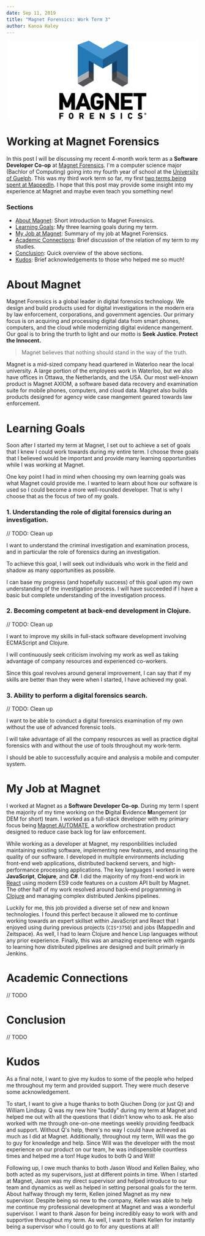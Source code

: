 ```yaml
---
date: Sep 11, 2019
title: "Magnet Forensics: Work Term 3"
author: Kanoa Haley
---
```


![Magnet Forensics banner image](magnet_banner_top.jpg "Magnet Forensics")

# Working at Magnet Forensics
In this post I will be discussing my recent 4-month work term as a **Software Developer Co-op** at [Magnet Forensics](https://www.magnetforensics.com). I'm a computer science major (Bachlor of Computing) going into my fourth year of school at the [University of Guelph](https://www.uoguelph.ca). This was my third work term so far, my first [two terms being spent at MappedIn](https://kanoa.tech/blog/mappedin-work-term-report). I hope that this post may provide some insight into my experience at Magnet and maybe even teach you something new!

### Sections
- [About Magnet](#about-magnet): Short introduction to Magnet Forensics.
- [Learning Goals](#learning-goals): My three learning goals during my term.
- [My Job at Magnet](#my-job-at-magnet): Summary of my job at Magnet Forensics.
- [Academic Connections](#academic-connections): Brief discussion of the relation of my term to my studies.
- [Conclusion](#conclusions): Quick overview of the above sections.
- [Kudos](#kudos): Brief acknowledgements to those who helped me so much!

# About Magnet
Magnet Forensics is a global leader in digital forensics technology. We design and build products used for digital investigations in the modern era by law enforcement, corporations, and government agencies. Our primary focus is on acquiring and processing digital data from smart phones, computers, and the cloud while modernizing digital evidence mangement. Our goal is to bring the trurth to light and our motto is **Seek Justice. Protect the Innocent.**

> Magnet believes that nothing should stand in the way of the truth.

Magnet is a mid-sized company head quartered in Waterloo near the local university. A large portion of the employees work in Waterloo, but we also have offices in Ottawa, the Netherlands, and the USA. Our most well-known product is Magnet AXIOM, a software based data recovery and examination suite for mobile phones, computers, and cloud data. Magnet also builds products designed for agency wide case mangement geared towards law enforcement.

# Learning Goals
Soon after I started my term at Magnet, I set out to achieve a set of goals that I knew I could work towards during my entire term. I choose three goals that I believed would be important and provide many learning opportunities while I was working at Magnet.

One key point I had in mind when choosing my own learning goals was what Magnet could provide me. I wanted to learn about how our software is used so I could become a more well-rounded developer. That is why I choose that as the focus of two of my goals.

### 1. Understanding the role of digital forensics during an investigation.
// TODO: Clean up

I want to understand the criminal investigation and examination process, and in particular the role of forensics during an investigation.

To achieve this goal, I will seek out individuals who work in the field and shadow as many opportunities as possible.

I can base my progress (and hopefully success) of this goal upon my own understanding of the investigation process. I will have succeeded if I have a basic but complete understanding of the investigation process.

### 2. Becoming competent at back-end development in Clojure.
// TODO: Clean up

I want to improve my skills in full-stack software development involving ECMAScript and Clojure.

I will continuously seek criticism involving my work as well as taking advantage of company resources and experienced co-workers.

Since this goal revolves around general improvement, I can say that if my skills are better than they were when I started, I have achieved my goal.

### 3. Ability to perform a digital forensics search.
// TODO: Clean up

I want to be able to conduct a digital forensics examination of my own without the use of advanced forensic tools.

I will take advantage of all the company resources as well as practice digital forensics with and without the use of tools throughout my work-term.

I should be able to successfully acquire and analysis a mobile and computer system.

# My Job at Magnet
I worked at Magnet as a **Software Developer Co-op**. During my term I spent the majority of my time working on the **D**igital **E**vidence **M**angement (or DEM for short) team. I worked as a full-stack developer with my primary focus being [Magnet AUTOMATE](https://www.magnetforensics.com/products/magnet-automate/), a workflow orchestration product designed to reduce case back log for law enforcement.

While working as a developer at Magnet, my responbilities included maintaining existing software, implementing new features, and ensuring the quality of our software. I developed in multiple environments including front-end web applications, distributed backend servers, and high-performance processing applications. The key languages I worked in were **JavaScript**, **Clojure**, and **C#**. I did the majority of my front-end work in [React](https://reactjs.org/) using modern ES9 code features on a custom API built by Magnet. The other half of my work resolved around back-end programming in [Clojure](https://clojure.org) and managing complex distributed Jenkins pipelines.

Luckily for me, this job provided a diverse set of new and known technologies. I found this perfect because it allowed me to continue working towards an expert skillset within JavaScript and React that I enjoyed using during previous projects (`CIS*3750`) and jobs (MappedIn and Zeitspace). As well, I had to learn Clojure and hence Lisp languages without any prior experience. Finally, this was an amazing experience with regards to learning how distributed pipelines are designed and built primarly in Jenkins.

# Academic Connections
// TODO

# Conclusion
// TODO

# Kudos
As a final note, I want to give my kudos to some of the people who helped me throughout my term and provided support. They were much deserve some acknowledgement.

To start, I want to give a huge thanks to both Qiuchen Dong (or just Q) and William Lindsay. Q was my new hire "buddy" during my term at Magnet and helped me out with all the questions that I didn't know who to ask. He also worked with me through one-on-one meetings weekly providing feedback and support. Without Q's help, there's no way I could have achieved as much as I did at Magnet. Additionally, throughout my term, Will was the go to guy for knowledge and help. Since Will was the developer with the most experience on our product on our team, he was indispensible countless times and helped me a ton! Huge kudos to both Q and Will!

Following up, I owe much thanks to both Jason Wood and Kellen Bailey, who both acted as my supervisors, just at different points in time. When I started at Magnet, Jason was my direct supervisor and helped introduce to our team and dynamics as well as helped in setting personal goals for the term. About halfway through my term, Kellen joined Magnet as my new supervisor. Despite being so new to the company, Kellen was able to help me continue my professional development at Magnet and was a wonderful supervisor. I want to thank Jason for being incredibly easy to work with and supportive throughout my term. As well, I want to thank Kellen for instantly being a supervisor who I could go to for any questions at all!

